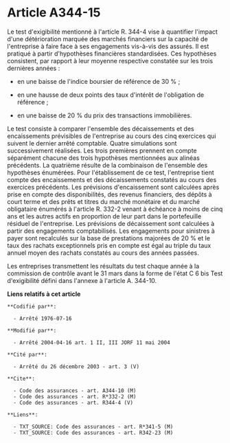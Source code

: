 # Article A344-15

Le test d'exigibilité mentionné à l'article R. 344-4 vise à quantifier l'impact d'une détérioration marquée des marchés
financiers sur la capacité de l'entreprise à faire face à ses engagements vis-à-vis des assurés. Il est pratiqué à partir
d'hypothèses financières standardisées. Ces hypothèses consistent, par rapport à leur moyenne respective constatée sur les
trois dernières années :

- en une baisse de l'indice boursier de référence de 30 % ;

- en une hausse de deux points des taux d'intérêt de l'obligation de référence ;

- en une baisse de 20 % du prix des transactions immobilières.

Le test consiste à comparer l'ensemble des décaissements et des encaissements prévisibles de l'entreprise au cours des cinq
exercices qui suivent le dernier arrêté comptable. Quatre simulations sont successivement réalisées. Les trois premières
prennent en compte séparément chacune des trois hypothèses mentionnées aux alinéas précédents. La quatrième résulte de la
combinaison de l'ensemble des hypothèses énumérées. Pour l'établissement de ce test, l'entreprise tient compte des
encaissements et des décaissements constatés au cours des exercices précédents. Les prévisions d'encaissement sont calculées
après prise en compte des disponibilités, des revenus financiers, des dépôts à court terme et des prêts et titres du marché
monétaire et du marché obligataire énumérés à l'article R. 332-2 venant à échéance à moins de cinq ans et les autres actifs
en proportion de leur part dans le portefeuille résiduel de l'entreprise. Les prévisions de décaissement sont calculées à
partir des engagements comptabilisés. Les engagements pour sinistres à payer sont recalculés sur la base de prestations
majorées de 20 % et le taux des rachats exceptionnels pris en compte est égal au triple du taux annuel moyen des rachats
constatés au cours des années passées.

Les entreprises transmettent les résultats du test chaque année à la commission de contrôle avant le 31 mars dans la forme de
l'état C 6 bis Test d'exigibilité défini dans l'annexe à l'article A. 344-10.

**Liens relatifs à cet article**

	**Codifié par**:

	  - Arrêté 1976-07-16

	**Modifié par**:

	  - Arrêté 2004-04-16 art. 1 II, III JORF 11 mai 2004

	**Cité par**:

	  - Arrêté du 26 décembre 2003 - art. 3 (V)

	**Cite**:

	  - Code des assurances - art. A344-10 (M)
	  - Code des assurances - art. R*332-2 (M)
	  - Code des assurances - art. R344-4 (V)

	**Liens**:

	  - TXT_SOURCE: Code des assurances - art. R*341-5 (M)
	  - TXT_SOURCE: Code des assurances - art. R342-23 (M)
